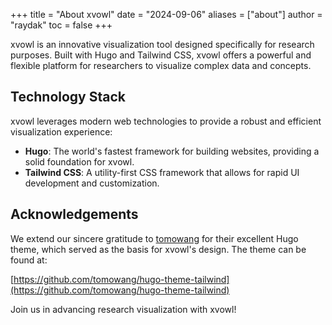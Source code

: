 +++
title = "About xvowl"
date = "2024-09-06"
aliases = ["about"]
author = "raydak"
toc = false
+++

xvowl is an innovative visualization tool designed specifically for research purposes. Built with Hugo and Tailwind CSS, xvowl offers a powerful and flexible platform for researchers to visualize complex data and concepts.  

## Technology Stack

xvowl leverages modern web technologies to provide a robust and efficient visualization experience:

- **Hugo**: The world's fastest framework for building websites, providing a solid foundation for xvowl.
- **Tailwind CSS**: A utility-first CSS framework that allows for rapid UI development and customization.

## Acknowledgements

We extend our sincere gratitude to [tomowang](https://github.com/tomowang) for their excellent Hugo theme, which served as the basis for xvowl's design. The theme can be found at:

[https://github.com/tomowang/hugo-theme-tailwind](https://github.com/tomowang/hugo-theme-tailwind)


Join us in advancing research visualization with xvowl!
